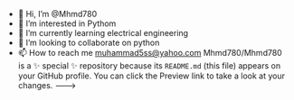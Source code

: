 - 👋 Hi, I’m @Mhmd780
- 👀 I’m interested in Pythom
- 🌱 I’m currently learning electrical engineering 
- 💞️ I’m looking to collaborate on python
- 📫 How to reach me muhammad5ss@yahoo.com
Mhmd780/Mhmd780 is a ✨ special ✨ repository because its `README.md` (this file) appears on your GitHub profile.
You can click the Preview link to take a look at your changes.
--->
